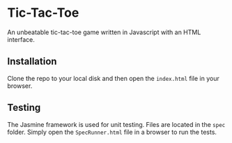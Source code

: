 # Tic-Tac-Toe

An unbeatable tic-tac-toe game written in Javascript with an HTML interface.

## Installation

Clone the repo to your local disk and then open the `index.html` file in your browser.

## Testing

The Jasmine framework is used for unit testing. Files are located in the `spec` folder. Simply open the `SpecRunner.html` file in a browser to run the tests.
